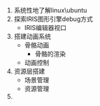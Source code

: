 1. 系统性地了解linux\ubuntu
2. 探索IRIS图形引擎debug方式
   - IRIS编辑器视口
3. 搭建动画系统
   - 骨骼动画
     - 骨骼的渲染
   - 动画控制
4. 资源层搭建
   - 场景管理
   - 资源管理
5. 